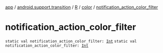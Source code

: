 [app](../../../index.md) / [android.support.transition](../../index.md) / [R](../index.md) / [color](index.md) / [notification_action_color_filter](./notification_action_color_filter.md)

# notification_action_color_filter

`static val notification_action_color_filter: `[`Int`](https://kotlinlang.org/api/latest/jvm/stdlib/kotlin/-int/index.html)
`static val notification_action_color_filter: `[`Int`](https://kotlinlang.org/api/latest/jvm/stdlib/kotlin/-int/index.html)